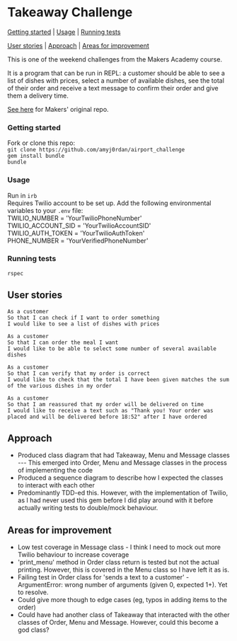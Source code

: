 # Takeaway Challenge

[Getting started](#getting-started) | [Usage](#Usage) | [Running tests](#running-tests)

[User stories](#user-stories) | [Approach](#Approach) | [Areas for improvement](#Areas-for-improvement)

This is one of the weekend challenges from the Makers Academy course.

It is a program that can be run in REPL: a customer should be able to see a list of dishes with prices, select a number of available dishes, see the total of their order and receive a text message to confirm their order and give them a delivery time.

[See here](https://github.com/makersacademy/airport_challenge) for Makers' original repo.

### Getting started

Fork or clone this repo:      
`git clone https://github.com/amyj0rdan/airport_challenge`     
`gem install bundle`     
`bundle`     

### Usage

Run in `irb`     
Requires Twilio account to be set up. Add the following environmental variables to your `.env` file:     
TWILIO_NUMBER = 'YourTwilioPhoneNumber'     
TWILIO_ACCOUNT_SID = 'YourTwilioAccountSID'     
TWILIO_AUTH_TOKEN = 'YourTwilioAuthToken'     
PHONE_NUMBER = 'YourVerifiedPhoneNumber'

### Running tests

`rspec`

## User stories

```
As a customer
So that I can check if I want to order something
I would like to see a list of dishes with prices

As a customer
So that I can order the meal I want
I would like to be able to select some number of several available dishes

As a customer
So that I can verify that my order is correct
I would like to check that the total I have been given matches the sum of the various dishes in my order

As a customer
So that I am reassured that my order will be delivered on time
I would like to receive a text such as "Thank you! Your order was placed and will be delivered before 18:52" after I have ordered
```
## Approach

- Produced class diagram that had Takeaway, Menu and Message classes     
--- This emerged into Order, Menu and Message classes in the process of implementing the code
- Produced a sequence diagram to describe how I expected the classes to interact with each other
- Predominantly TDD-ed this. However, with the implementation of Twilio, as I had never used this gem before I did play around with it before actually writing tests to double/mock behaviour.

## Areas for improvement

- Low test coverage in Message class - I think I need to mock out more Twilio behaviour to increase coverage
- 'print_menu' method in Order class return is tested but not the actual printing. However, this is covered in the Menu class so I have left it as is.
- Failing test in Order class for 'sends a text to a customer' - ArgumentError: wrong number of arguments (given 0, expected 1+). Yet to resolve.     
- Could give more though to edge cases (eg, typos in adding items to the order)
- Could have had another class of Takeaway that interacted with the other classes of Order, Menu and Message. However, could this become a god class?
